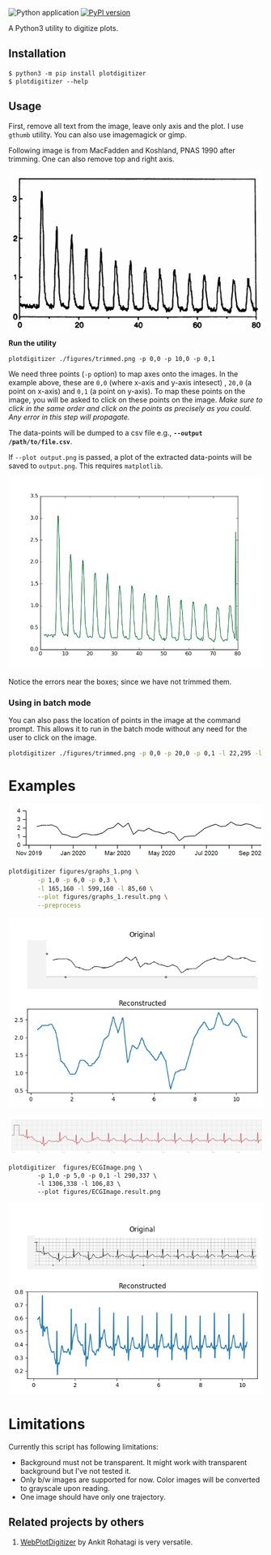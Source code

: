 ![Python application](https://github.com/dilawar/PlotDigitizer/workflows/Python%20application/badge.svg) [![PyPI version](https://badge.fury.io/py/plotdigitizer.svg)](https://badge.fury.io/py/plotdigitizer)

A Python3 utility to digitize plots. 

## Installation

```
$ python3 -m pip install plotdigitizer 
$ plotdigitizer --help
```

## Usage

First, remove all text from the image, leave only axis and the plot. I use
`gthumb` utility. You can also use imagemagick or gimp.

Following image is from MacFadden and Koshland, PNAS 1990 after trimming. One
can also remove top and right axis.

![Trimmed image](./figures/trimmed.png)

__Run the utility__

```
plotdigitizer ./figures/trimmed.png -p 0,0 -p 10,0 -p 0,1
```

We need three points (`-p` option) to map axes onto the images.  In the example
above, these are `0,0` (where x-axis and y-axis intesect) , `20,0` (a point on
x-axis) and `0,1` (a point on y-axis). To map these points on the image, you
will be asked to click on these points on the image. _Make sure to click in
the same order and click on the points as precisely as you could. Any error in
this step will propagate._

The data-points will be dumped to a csv file e.g., __`--output
/path/to/file.csv`__. 

If `--plot output.png` is passed, a plot of the extracted data-points will be
saved to `output.png`. This requires `matplotlib`.

![](./figures/traj.png)

Notice the errors near the boxes; since we have not trimmed them.

### Using in batch mode

You can also pass the location of points in the image at the command prompt.
This allows it to run in the batch mode without any need for the user to click
on the image.

```bash
plotdigitizer ./figures/trimmed.png -p 0,0 -p 20,0 -p 0,1 -l 22,295 -l 142,295 -l 22,215 --plot output.png
```


# Examples

![original](./figures/graphs_1.png)

```bash
plotdigitizer figures/graphs_1.png \
		-p 1,0 -p 6,0 -p 0,3 \
		-l 165,160 -l 599,160 -l 85,60 \
		--plot figures/graphs_1.result.png \
		--preprocess
```

![reconstructed](./figures/graphs_1.result.png)


![original](./figures/ECGImage.png)

```
plotdigitizer  figures/ECGImage.png \
		-p 1,0 -p 5,0 -p 0,1 -l 290,337 \
		-l 1306,338 -l 106,83 \
		--plot figures/ECGImage.result.png
```

![reconstructed](./figures/ECGImage.result.png)

# Limitations

Currently this script has following limitations:

- Background must not be transparent. It might work with transparent background but
  I've not tested it.
- Only b/w images are supported for now. Color images will be converted to grayscale upon reading.
- One image should have only one trajectory.

## Related projects by others

1.  [WebPlotDigitizer](https://automeris.io/WebPlotDigitizer/) by Ankit
Rohatagi is very versatile.
